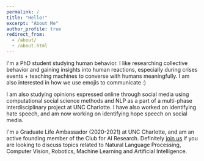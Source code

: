 ```yaml
---
permalink: /
title: "Hello!"
excerpt: "About Me"
author_profile: true
redirect_from: 
  - /about/
  - /about.html
---
```


I'm a PhD student studying human behavior. I like researching collective behavior and gaining insights into human reactions, especially during crises events + teaching machines to converse with humans meaningfully. I am also interested in how we use emojis to communicate :)

I am also studying opinions expressed online through social media using computational social science methods and NLP as a part of a multi-phase interdisciplinary project at UNC Charlotte. I have also worked on identifying hate speech, and am now working on identifying hope speech on social media.

I'm a Graduate Life Ambassador (2020-2021) at UNC Charlotte, and am an active founding member of the Club for AI Research. Definitely [join us](https://ninerengage.uncc.edu/organization/cair) if you are looking to discuss topics related to Natural Language Processing, Computer Vision, Robotics, Machine Learning and Artificial Intelligence.